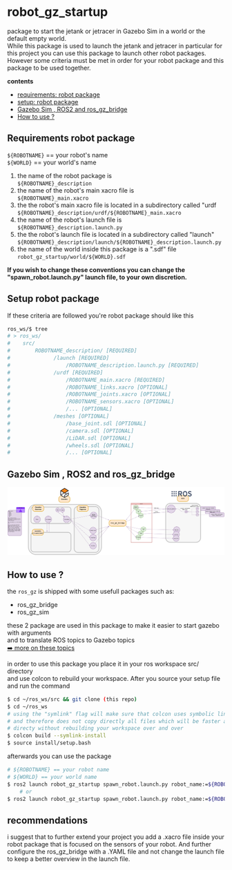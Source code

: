 # robot_gz_startup
package to start the jetank or jetracer in Gazebo Sim in a world or the default empty world. \
While this package is used to launch the jetank and jetracer in particular for this project you can use this package to launch other robot packages. \
However some criteria must be met in order for your robot package and this package to be used together.

**contents**
<ul>
  <li><a href="#Requirements-robot-package">requirements: robot package</a></li>
  <li><a href="#Setup-robot-package">setup: robot package</a></li>
  <li><a href="#Gazebo-Sim-,-ROS2-and-ros_gz_bridge">Gazebo Sim , ROS2 and ros_gz_bridge</a></li>
  <li><a href="#how-to-use-">How to use ?</a></li>
</ul>

## Requirements robot package 
`${ROBOTNAME}` == your robot's name \
`${WORLD}` == your world's name 
  1. the name of the robot package is\
     ```${ROBOTNAME}_description```
  1. the name of the robot's main xacro file is\
     ```${ROBOTNAME}_main.xacro```
  1. the the robot's main xacro file is located in a subdirectory called "urdf\
     ```${ROBOTNAME}_description/urdf/${ROBOTNAME}_main.xacro```
  1. the name of the robot's launch file is\
     ```${ROBOTNAME}_description.launch.py```
  1. the the robot's launch file is located in a subdirectory called "launch"\
     ```${ROBOTNAME}_description/launch/${ROBOTNAME}_description.launch.py```
  1. the name of the world inside this package is a ".sdf" file\
     ```robot_gz_startup/world/${WORLD}.sdf```

**If you wish to change these conventions you can change the "spawn_robot.launch.py" launch file, to your own discretion.**

## Setup robot package
If these criteria are followed you're robot package should like this
```sh
ros_ws/$ tree
# > ros_ws/
#    src/
#        ROBOTNAME_description/ [REQUIRED]
#              /launch [REQUIRED]
#                  /ROBOTNAME_description.launch.py [REQUIRED]
#              /urdf [REQUIRED]
#                  /ROBOTNAME_main.xacro [REQUIRED]
#                  /ROBOTNAME_links.xacro [OPTIONAL]
#                  /ROBOTNAME_joints.xacro [OPTIONAL]
#                  /ROBOTNAME_sensors.xacro [OPTIONAL]
#                  /... [OPTIONAL]
#              /meshes [OPTIONAL]
#                  /base_joint.sdl [OPTIONAL]
#                  /camera.sdl [OPTIONAL]
#                  /LiDAR.sdl [OPTIONAL]
#                  /wheels.sdl [OPTIONAL]
#                  /... [OPTIONAL]
```
## Gazebo Sim , ROS2 and ros_gz_bridge 
![DDS Gazebo and ROS schema](./assets/DDS_and_ROS2_and_Gazebo_Sim.svg)

## How to use ?

the `ros_gz` is shipped with some usefull packages such as:
  - ros_gz_bridge
  - ros_gz_sim

these 2 package are used in this package to make it easier to start gazebo with arguments \
and to translate ROS topics to Gazebo topics \
[➡️ more on these topics](https://docs.ros.org/en/jazzy/p/ros_gz_bridge/)

in order to use this package you place it in your ros workspace src/ directory \
and use colcon to rebuild your workspace. After you source your setup file and run the command

```sh
$ cd ~/ros_ws/src && git clone (this repo)
$ cd ~/ros_ws
# using the "symlink" flag will make sure that colcon uses symbolic links to your package
# and therefore does not copy directly all files which will be faster and enabled you to modify your files
# directy without rebuilding your workspace over and over  
$ colcon build --symlink-install
$ source install/setup.bash
```
afterwards you can use the package
```sh
# ${ROBOTNAME} == your robot name
# ${WORLD} == your world name
$ ros2 launch robot_gz_startup spawn_robot.launch.py robot_name:=${ROBOTNAME}
    # or
$ ros2 launch robot_gz_startup spawn_robot.launch.py robot_name:=${ROBOTNAME} world_name:=${WORLD}
```

## recommendations
i suggest that to further extend your project you add a .xacro file inside your robot package that is focused on 
the sensors of your robot. And further configure the ros_gz_bridge with a .YAML file and not change the launch file 
to keep a better overview in the launch file.



